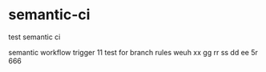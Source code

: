 # semantic-ci

test semantic ci

semantic workflow trigger
11
test for branch rules
weuh
xx
gg
rr
ss
dd
ee
5r
666
